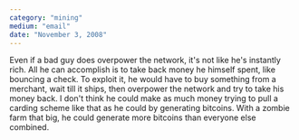 ```yaml
---
category: "mining"
medium: "email"
date: "November 3, 2008"
---
```

Even if a bad guy does overpower the network, it's not like he's instantly rich. All he can accomplish is to take back money he himself spent, like bouncing a check. To exploit it, he would have to buy something from a merchant, wait till it ships, then overpower the network and try to take his money back. I don't think he could make as much money trying to pull a carding scheme like that as he could by generating bitcoins. With a zombie farm that big, he could generate more bitcoins than everyone else combined.